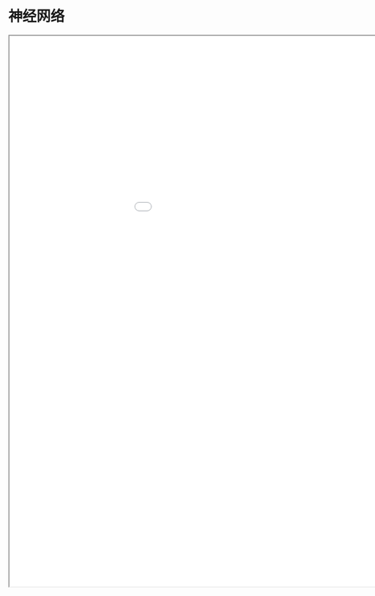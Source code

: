 
# 神经网络
<div class="pdf-class">
    <iframe  src=\texpdf\part-mldl-chap-ANN.pdf width="1100" height="1100">
    </iframe>
</div>
